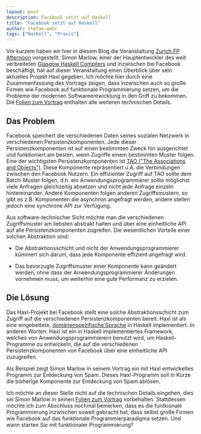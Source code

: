 ```yaml
---
layout: post
description: Facebook setzt auf Haskell
title: "Facebook setzt auf Haskell"
author: stefan-wehr
tags: ["Haskell", "Praxis"]
---
```


Vor kurzem haben wir hier in diesem Blog die Veranstaltung
[Zurich FP Afternoon](http://funktionale-programmierung.de/2013/08/15/haskell-hackathon.html) 
vorgestellt. Simon Marlow, einer der Hauptentwickler des weit verbreiteten
[Glasgow Haskell Compilers](http://haskell.org/ghc) und inzwischen bei Facebook
beschäftigt, hat auf dieser Veranstaltung
einen Überblick über sein aktuelles Projekt Haxl gegeben. Ich möchte
hier durch eine Zusammenfassung des Vortrags zeigen, dass inzwischen
auch so große Firmen wie Facebook auf funktionale Programmierung setzen,
um die Probleme der modernen Softwareentwicklung in den Griff zu bekommen.
Die [Folien zum Vortrag](https://github.com/meiersi/HaskellerZ/blob/master/meetups/20130829-FPAfternoon_The_Haxl_Project_at_Facebook/The%20Haxl%20Project%20at%20Facebook.pdf?raw=true) 
enthalten alle weiteren technischen Details.

<!-- more start -->

## Das Problem ##

Facebook speichert die verschiedenen Daten seines sozialen Netzwerk in verschiedenen
Persistenzkomponenten. Jede dieser Persistenzkomponenten ist auf einen bestimmten
Zweck hin ausgerichtet und funktioniert am besten, wenn Zugriffe einem bestimmten Muster
folgen. Eine der wichtigsten Persistenzkomponenten ist [TAO ("The Associations and Objects")](https://www.facebook.com/notes/facebook-engineering/tao-the-power-of-the-graph/10151525983993920).
Diese Komponente repräsentiert u.A. die Verbindungen zwischen den Facebook
Nutzern. Ein effizienter Zugriff auf TAO sollte
dem Batch-Muster folgen, d.h. ein Anwendungsprogrammierer sollte möglichst
viele Anfragen gleichzeitig absetzen und nicht jede Anfrage einzeln hintereinander.
Andere Komponenten folgen anderen Zugriffsmustern, so gibt es z.B. Komponenten
die asynchron angefragt werden, andere stellen jedoch eine synchrone API
zur Verfügung.

Aus software-technischer Sicht möchte man die verschiedenen Zugriffsmuster
am liebsten abstrakt halten und über eine einheitliche API auf alle
Persistenzkomponenten zugreifen. Die wesentlichen Vorteile einer solchen
Abstraktion sind:

* Die Abstraktionsschicht und nicht der Anwendungsprogrammierer kümmert sich darum,
  dass jede Komponente effizient angefragt wird.

* Das bevorzugte Zugriffsmuster einer Komponente kann geändert werden, ohne
  dass der Anwendungsprogrammierer Änderungen vornehmen muss, um weiterhin
  eine gute Performanz zu erzielen.

## Die Lösung ##

Das Haxl-Projekt bei Facebook stellt eine solche Abstraktionsschicht zum Zugriff
auf die verschiedenen Persistenzkomponenten bereit. Haxl ist als eine eingebettete,
[domänenspezifische Sprache](http://funktionale-programmierung.de/2013/06/27/dsl-clojure.html) 
in Haskell implementiert. In anderen Worten: Haxl ist ein in Haskell implementiertes Framework,
welches von Anwendungsprogrammierern benutzt wird, um Haskell-Programme zu entwickeln,
die auf die verschiedenen Persistenzkomponenten von Facebook über eine einheitliche
API zuzugreifen.

Als Beispiel zeigt Simon Marlow in seinem Vortrag ein mit Haxl entwickeltes Programm
zur Entdeckung von Spam. Dieses Haxl-Programm soll in Kürze die bisherige Komponente
zur Entdeckung von Spam ablösen. 

Ich möchte an dieser Stelle nicht auf die technischen Details eingehen, dies sei Simon Marlow
in seinen
[Folien zum Vortrag](https://github.com/meiersi/HaskellerZ/blob/master/meetups/20130829-FPAfternoon_The_Haxl_Project_at_Facebook/The%20Haxl%20Project%20at%20Facebook.pdf?raw=true)
vorbehalten. Stattdessen möchte ich zum Abschluss nochmal bemerken, dass
es die funtkionale Programmierung inzwischen soweit gebracht hat,
dass selbst große Firmen wie Facebook auf das funktionale
Programmierparadigma setzen. Und wann starten *Sie* mit funktionaler
Programmierung?
